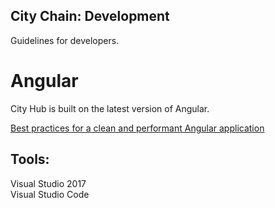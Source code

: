 City Chain: Development
-----------------------

Guidelines for developers.

# Angular

City Hub is built on the latest version of Angular.

[Best practices for a clean and performant Angular application](https://medium.freecodecamp.org/best-practices-for-a-clean-and-performant-angular-application-288e7b39eb6f)


## Tools:

Visual Studio 2017  
Visual Studio Code
